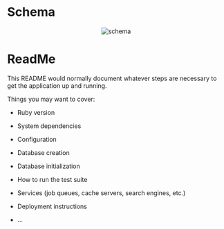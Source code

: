 
# Schema
<p align="center">
  <img src="https://user-images.githubusercontent.com/74567704/131949086-49b88944-ed27-4b15-824c-432c3c9546dd.png" alt="schema">
</p>

# ReadMe
This README would normally document whatever steps are necessary to get the
application up and running.

Things you may want to cover:

* Ruby version

* System dependencies

* Configuration

* Database creation

* Database initialization

* How to run the test suite

* Services (job queues, cache servers, search engines, etc.)

* Deployment instructions

* ...
